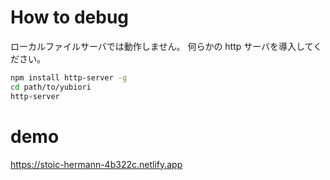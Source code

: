 # How to debug

ローカルファイルサーバでは動作しません。
何らかの http サーバを導入してください。

``` sh
npm install http-server -g
cd path/to/yubiori
http-server
```

# demo

https://stoic-hermann-4b322c.netlify.app


